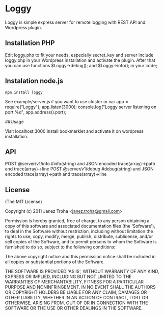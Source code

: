 
# Loggy

Loggy is simple express server for remote logging with REST API and Wordpress plugin.

## Installation PHP

  Edit loggy.php to fit your needs, especially secret_key and server
  Include loggy.php in your Wordpress installation and activate the plugin.
  After that you can use functions $Loggy->debug(); and $Loggy->info(); in your code; 

## Instalation node.js

	npm install loggy

  See example/server.js if you want to use cluster or 
  	var app = require("Loggy");
  	app.listen(3000);
  	console.log("Loggy server listening on port %d", app.address().port);

##Usage

  Visit localhost:3000 install bookmarklet and activate it on wordpress installation.

## API
  
  POST @server/v1/info #info(string) and JSON encoded trace(array)->path and trace(array)->line
  POST @server/v1/debug #debug(string) and JSON encoded trace(array)->path and trace(array)->line

## License 

(The MIT License)

Copyright (c) 2011 Janez Troha &lt;janez.troha@gmail.com&gt;

Permission is hereby granted, free of charge, to any person obtaining
a copy of this software and associated documentation files (the
'Software'), to deal in the Software without restriction, including
without limitation the rights to use, copy, modify, merge, publish,
distribute, sublicense, and/or sell copies of the Software, and to
permit persons to whom the Software is furnished to do so, subject to
the following conditions:

The above copyright notice and this permission notice shall be
included in all copies or substantial portions of the Software.

THE SOFTWARE IS PROVIDED 'AS IS', WITHOUT WARRANTY OF ANY KIND,
EXPRESS OR IMPLIED, INCLUDING BUT NOT LIMITED TO THE WARRANTIES OF
MERCHANTABILITY, FITNESS FOR A PARTICULAR PURPOSE AND NONINFRINGEMENT.
IN NO EVENT SHALL THE AUTHORS OR COPYRIGHT HOLDERS BE LIABLE FOR ANY
CLAIM, DAMAGES OR OTHER LIABILITY, WHETHER IN AN ACTION OF CONTRACT,
TORT OR OTHERWISE, ARISING FROM, OUT OF OR IN CONNECTION WITH THE
SOFTWARE OR THE USE OR OTHER DEALINGS IN THE SOFTWARE.